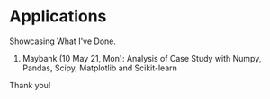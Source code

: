 # Applications
Showcasing What I've Done.

1. Maybank (10 May 21, Mon): Analysis of Case Study with Numpy, Pandas, Scipy, Matplotlib and Scikit-learn

Thank you!

